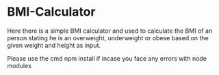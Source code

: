 # BMI-Calculator

Here there is a simple BMI calculator and used to calculate the BMI of an person stating he is an overweight, underweight or obese
based on the given weight and height as input.


Please use the cmd npm install if incase you face any errors with node modules

